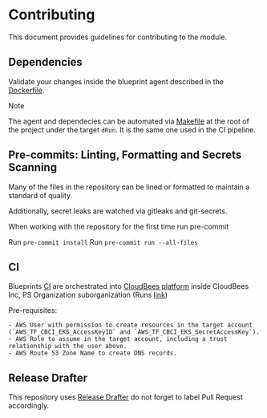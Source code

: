 # Contributing

This document provides guidelines for contributing to the module.

## Dependencies

Validate your changes inside the blueprint agent described in the [Dockerfile](.docker/Dockerfile).

> [!NOTE]
> The agent and dependecies can be automated via [Makefile](Makefile) at the root of the project under the target `dRun`. It is the same one used in the CI pipeline.

## Pre-commits: Linting, Formatting and Secrets Scanning

Many of the files in the repository can be lined or formatted to maintain a standard of quality.

Additionally, secret leaks are watched via gitleaks and git-secrets.

When working with the repository for the first time run pre-commit

Run `pre-commit install`
Run `pre-commit run --all-files`

## CI

Blueprints [CI](.cloudbees/workflows/ci.yaml) are orchestrated into [CloudBees platform](https://www.cloudbees.com/products/saas-platform) inside CloudBees Inc, PS Organization suborganization (Runs [link](https://cloudbees.io/orgs/cloudbees~professional-services/components/94c50dcf-125e-4767-b9c5-58d6d669a1f6/runs))

Pre-requisites:

    - AWS User with permission to create resources in the target account (`AWS_TF_CBCI_EKS_AccessKeyID` and `AWS_TF_CBCI_EKS_SecretAccessKey`).
    - AWS Role to assume in the target account, including a trust relationship with the user above.
    - AWS Route 53 Zone Name to create DNS records.

## Release Drafter

This repository uses [Release Drafter](https://github.com/release-drafter/release-drafter) do not forget to label Pull Request accordingly.
